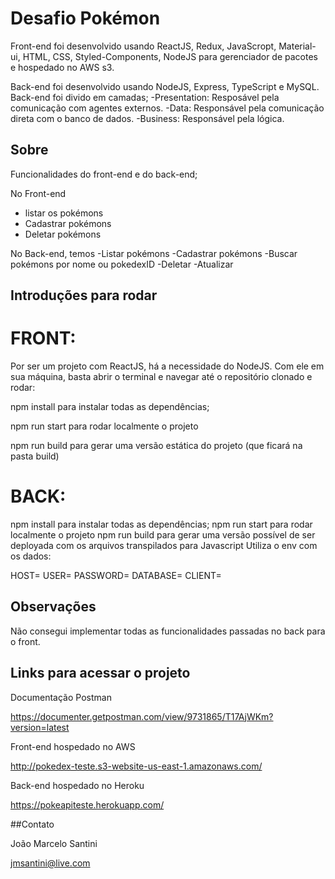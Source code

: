 # Desafio Pokémon

Front-end foi desenvolvido usando ReactJS, Redux, JavaScropt, Material-ui, HTML, CSS, Styled-Components, NodeJS para gerenciador de pacotes e hospedado no AWS s3.

Back-end foi desenvolvido usando NodeJS, Express, TypeScript e MySQL. 
    Back-end foi divido em camadas;
        -Presentation: Resposável pela comunicação com agentes externos.
        -Data: Responsável pela comunicação direta com o banco de dados.
        -Business: Responsável pela lógica.


## Sobre

Funcionalidades do front-end e do back-end;

No Front-end
- listar os pokémons
- Cadastrar pokémons
- Deletar pokémons

No Back-end, temos
-Listar pokémons
-Cadastrar pokémons
-Buscar pokémons por nome ou pokedexID
-Deletar
-Atualizar


## Introduções para rodar

# FRONT:

Por ser um projeto com ReactJS, há a necessidade do NodeJS. Com ele em sua máquina, basta abrir o terminal e navegar até o repositório clonado e rodar:

npm install para instalar todas as dependências;

npm run start para rodar localmente o projeto

npm run build para gerar uma versão estática do projeto (que ficará na pasta build)



# BACK:

npm install para instalar todas as dependências; npm run start para rodar localmente o projeto npm run build para gerar uma versão possível de ser deployada com os arquivos transpilados para Javascript Utiliza o env com os dados:

HOST= USER= PASSWORD= DATABASE= CLIENT= 


## Observações

Não consegui implementar todas as funcionalidades passadas no back para o front.


## Links para acessar o projeto

Documentação Postman

https://documenter.getpostman.com/view/9731865/T17AjWKm?version=latest

Front-end hospedado no AWS

http://pokedex-teste.s3-website-us-east-1.amazonaws.com/

Back-end hospedado no Heroku

https://pokeapiteste.herokuapp.com/



##Contato

João Marcelo Santini

jmsantini@live.com

